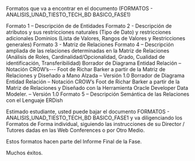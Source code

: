 Formatos que va a encontrar en el documento (FORMATOS - ANALISIS_UNAD_TIESTO_TECH_BD BASICO_FASE1)

Formato 1 – Descripción de de Entidades
Formato 2 - Descripción de atributos y sus restricciones naturales (Tipo de Dato) y restricciones adicionales Dominios (Lista de Valores, Rangos de Valores y Restricciones generales)
Formato 3 - Matriz de Relaciones
Formato 4 – Descripción ampliada de las relaciones determinadas en la  Matriz de Relaciones (Análisis de Roles, Cardinalidad/Opcionalidad, Grado, Cualidad de identificación, Transferibilidad)
Borrador de Diagrama Entidad Relación – Notación CROW’s--- Foot de Richar Barker  a partir de la Matriz de Relaciones y Diseñado a Mano Alzada – Versión  1.0 
Borrador de Diagrama Entidad Relación – Notación CROW’s Foot de Richar Barker  a partir de la Matriz de Relaciones y Diseñado con la Herramienta Oracle Developer Data Modeler. – Versión  1.0 
Formato 5 – Descripción Semántica de las Relaciones con el Lenguaje ERDish 

Estimado estudiante, usted puede bajar el documento FORMATOS - ANALISIS_UNAD_TIESTO_TECH_BD BASICO_FASE1 y va diligenciando los Formatos de Forma individual, siguiendo las instrucciones de su Director / Tutores dadas en las Web Conferences o por Otro Medio.

Estos formatos hacen parte del Informe Final de la Fase.

Muchos éxitos.
